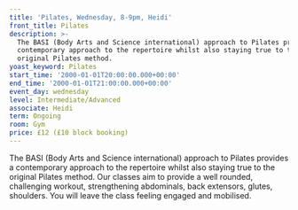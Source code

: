 ```yaml
---
title: 'Pilates, Wednesday, 8-9pm, Heidi'
front_title: Pilates
description: >-
  The BASI (Body Arts and Science international) approach to Pilates provides a
  contemporary approach to the repertoire whilst also staying true to the
  original Pilates method.
yoast_keyword: Pilates
start_time: '2000-01-01T20:00:00.000+00:00'
end_time: '2000-01-01T21:00:00.000+00:00'
event_day: wednesday
level: Intermediate/Advanced
associate: Heidi
term: Ongoing
room: Gym
price: £12 (£10 block booking)
---
```

The BASI (Body Arts and Science international) approach to Pilates provides a contemporary approach to the repertoire whilst also staying true to the original Pilates method. Our classes aim to provide a well rounded, challenging workout, strengthening abdominals, back extensors, glutes, shoulders. You will leave the class feeling engaged and mobilised.
